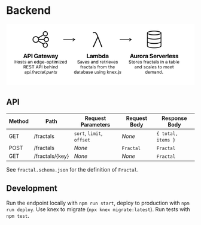 # Backend

![Backend Diagram](./backend-diagram.png)

## API

| Method | Path            | Request Parameters        | Request Body | Response Body      |
| ------ | --------------- | ------------------------- | ------------ | -------------------|
| GET    | /fractals       | `sort`, `limit`, `offset` | *None*       | `{ total, items }` |
| POST   | /fractals       | *None*                    | `Fractal`    | `Fractal`          |
| GET    | /fractals/{key} | *None*                    | *None*       | `Fractal`          |

See `fractal.schema.json` for the definition of `Fractal`.

## Development

Run the endpoint locally with `npm run start`, deploy to production with `npm
run deploy`. Use knex to migrate (`npx knex migrate:latest`). Run tests with
`npm test`.
